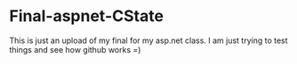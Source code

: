 # Final-aspnet-CState
This is just an upload of my final for my asp.net class. 
I am just trying to test things and see how github works =)